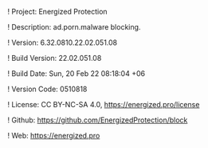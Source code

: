 ! Project: Energized Protection

! Description: ad.porn.malware blocking.

! Version: 6.32.0810.22.02.051.08

! Build Version: 22.02.051.08

! Build Date: Sun, 20 Feb 22 08:18:04 +06

! Version Code: 0510818

! License: CC BY-NC-SA 4.0, https://energized.pro/license

! Github: https://github.com/EnergizedProtection/block

! Web: https://energized.pro

